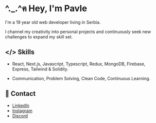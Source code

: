 # ^._.^ฅ Hey, I'm Pavle

I'm a 19 year old web developer living in Serbia.

I channel my creativity into personal projects and continuously seek new
challenges to expand my skill set.

## </> Skills

* React, Next.js, Javascript, Typescript, Redux, MongoDB, Firebase, Express, Tailwind & Solidity.
  
* Communication, Problem Solving, Clean Code, Continuous Learning.

## 📩 Contact

* [LinkedIn](https://www.linkedin.com/in/kowy-dev/)
* [Instagram](https://www.instagram.com/pavle.dev/)
* [Discord](https://discord.gg/dqv7em6gAq)
